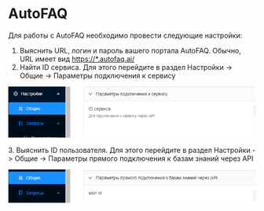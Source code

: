 # AutoFAQ

Для работы с AutoFAQ необходимо провести следующие настройки:

1. Выяснить URL, логин и пароль вашего портала AutoFAQ. Обычно, URL имеет вид [https://\*.autofaq.ai/](https://croc-chat.autofaq.ai/)
2. Найти ID сервиса. Для этого перейдите в раздел Настройки -> Общие -> Параметры подключения к сервису

![](<../../../../.gitbook/assets/image (395).png>)

3\. Выяснить ID пользователя. Для этого перейдите в раздел Настройки -> Общие -> Параметры прямого подключения к базам знаний через API

![](<../../../../.gitbook/assets/image (433).png>)

